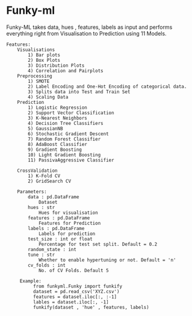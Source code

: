 # Funky-ml

Funky-ML takes data, hues , features, labels as input and performs everything right from Visualisation to Prediction using 11 Models.

    Features:
        Visualisations
            1) Bar plots
            2) Box Plots
            3) Distribution Plots
            4) Correlation and Pairplots
        Preprocessing
            1) SMOTE 
            2) Label Encoding and One-Hot Encoding of categorical data.
            3) Splits data into Test and Train Set
            4) Scaling Data
        Prediction
            1) Logistic Regression
            2) Support Vector Classification
            3) K-Nearest Neighbors
            4) Decision Tree Classifiers
            5) GaussianNB
            6) Stochastic Gradient Descent
            7) Random Forest Classifier
            8) AdaBoost Classifier
            9) Gradient Boosting
            10) Light Gradient Boosting
            11) PassivaAggressive Classifier
            
        CrossValidation
            1) K-Fold CV
            2) GridSearch CV
        
        Parameters:
            data : pd.DataFrame
                Dataset
            hues : str
                Hues for visualisation
            features : pd.DataFrame
                Features for Prediction
            labels : pd.DataFrame
                Labels for prediction
            test_size : int or float
                Percentage for test set split. Default = 0.2
            random_state : int
            tune : str
                Whether to enable hypertuning or not. Default = 'n'
            cv_folds : int
                No. of CV Folds. Default 5
                
         Example:
              from funkyml.Funky import funkify
              dataset = pd.read_csv('XYZ.csv')
              features = dataset.iloc[:, :-1]
              lables = dataset.iloc[:, -1]
              funkify(dataset , 'hue' , features, labels)
              
